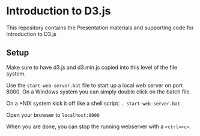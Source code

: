# Introduction to D3.js

This repository contains the Presentation materials and supporting code for Introduction to D3.js

## Setup
Make sure to have d3.js and d3.min.js copied into this level of the file system.

Use the `start-web-server.bat` file to start up a local web server on port 8000.  On a Windows system you can simply double click on the batch file.

On a \*NIX system kick it off like a shell script:
`. start-web-server.bat`

Open your browser to `localhost:8000`

When you are done, you can stop the running webserver with a `<ctrl><c>`.
